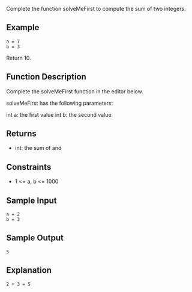 Complete the function solveMeFirst to compute the sum of two integers.

## Example

    a = 7
    b = 3

Return 10.

## Function Description

Complete the solveMeFirst function in the editor below.

solveMeFirst has the following parameters:

int a: the first value
int b: the second value

## Returns
- int: the sum of  and 

## Constraints
- 1 <= a, b <= 1000

## Sample Input
    
    a = 2
    b = 3

## Sample Output
    
    5

## Explanation
    
    2 + 3 = 5
